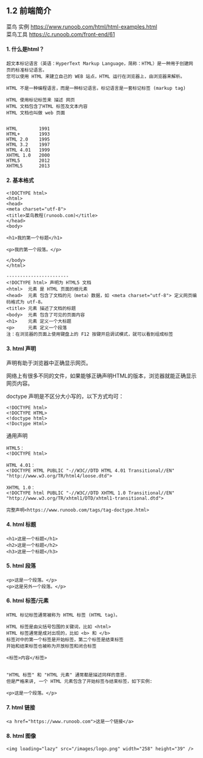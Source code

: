 ## 1.2 前端简介

菜鸟 实例 <https://www.runoob.com/html/html-examples.html>      
菜鸟工具 <https://c.runoob.com/front-end/61>

#### 1. 什么是html？
```
超文本标记语言（英语：HyperText Markup Language，简称：HTML）是一种用于创建网页的标准标记语言。
您可以使用 HTML 来建立自己的 WEB 站点，HTML 运行在浏览器上，由浏览器来解析。

HTML 不是一种编程语言，而是一种标记语言。标记语言是一套标记标签 (markup tag)

HTML 使用标记标签来 描述 网页
HTML 文档包含了HTML 标签及文本内容
HTML 文档也叫做 web 页面


HTML	    1991
HTML+	    1993
HTML 2.0	1995
HTML 3.2	1997
HTML 4.01	1999
XHTML 1.0	2000
HTML5	    2012
XHTML5	    2013
```

#### 2. 基本格式
```
<!DOCTYPE html>
<html>
<head>
<meta charset="utf-8">
<title>菜鸟教程(runoob.com)</title>
</head>
<body>
 
<h1>我的第一个标题</h1>
 
<p>我的第一个段落。</p>
 
</body>
</html>

-----------------------
<!DOCTYPE html> 声明为 HTML5 文档
<html>  元素 是 HTML 页面的根元素
<head>  元素 包含了文档的元（meta）数据，如 <meta charset="utf-8"> 定义网页编码格式为 utf-8。
<title> 元素 描述了文档的标题
<body>  元素 包含了可见的页面内容
<h1>    元素 定义一个大标题
<p>     元素 定义一个段落
注：在浏览器的页面上使用键盘上的 F12 按键开启调试模式，就可以看到组成标签
```

#### 3. html 声明
<!DOCTYPE>声明有助于浏览器中正确显示网页。
网络上有很多不同的文件，如果能够正确声明HTML的版本，浏览器就能正确显示网页内容。

doctype 声明是不区分大小写的，以下方式均可：
```
<!DOCTYPE html>
<!DOCTYPE HTML>
<!doctype html>
<!Doctype Html>
```
通用声明
```
HTML5：
<!DOCTYPE html>

HTML 4.01：
<!DOCTYPE HTML PUBLIC "-//W3C//DTD HTML 4.01 Transitional//EN"
"http://www.w3.org/TR/html4/loose.dtd">

XHTML 1.0：
<!DOCTYPE html PUBLIC "-//W3C//DTD XHTML 1.0 Transitional//EN"
"http://www.w3.org/TR/xhtml1/DTD/xhtml1-transitional.dtd">

完整声明<https://www.runoob.com/tags/tag-doctype.html>
```

#### 4. html 标题
```
<h1>这是一个标题</h1>
<h2>这是一个标题</h2>
<h3>这是一个标题</h3>
```

#### 5. html 段落
```
<p>这是一个段落。</p>
<p>这是另外一个段落。</p>
```

#### 6. html 标签/元素
```
HTML 标记标签通常被称为 HTML 标签 (HTML tag)。

HTML 标签是由尖括号包围的关键词，比如 <html>
HTML 标签通常是成对出现的，比如 <b> 和 </b>
标签对中的第一个标签是开始标签，第二个标签是结束标签
开始和结束标签也被称为开放标签和闭合标签

<标签>内容</标签>


"HTML 标签" 和 "HTML 元素" 通常都是描述同样的意思.
但是严格来讲, 一个 HTML 元素包含了开始标签与结束标签，如下实例:

<p>这是一个段落。</p>
```


#### 7. html 链接
```
<a href="https://www.runoob.com">这是一个链接</a>
```

#### 8. html 图像
```
<img loading="lazy" src="/images/logo.png" width="258" height="39" />

```

